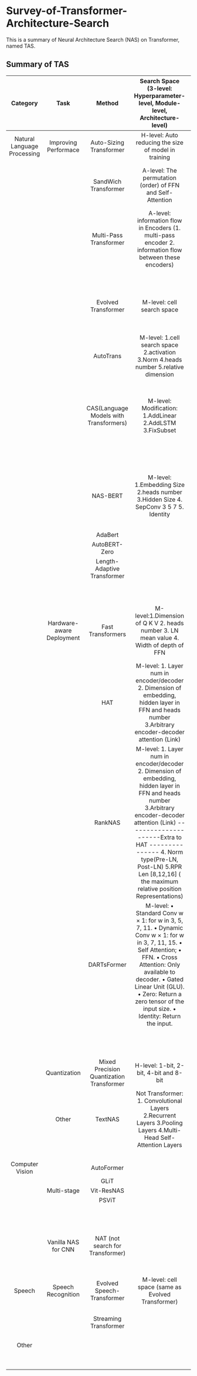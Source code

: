 # Survey-of-Transformer-Architecture-Search

This is a summary of Neural Architecture Search (NAS) on Transformer, named TAS.
## Summary of TAS
| Category 	| Task 	| Method 	| Search Space      (3-level: Hyperparameter-level, Module-level, Architecture-level) 	| Search Strategy   & Performance Estimation 	| Publication 	|
|:---:	|:---:	|:---:	|:---:	|:---:	|:---:	|
| Natural Language      Processing 	| Improving Performace 	| Auto-Sizing  Transformer 	| H-level:   Auto reducing the size of model in training 	| Gradient optimization   & Train a supermodel  	| arxiv 2019-10 	|
|  	|  	| SandWich Transformer 	| A-level: The permutation (order) of FFN and Self-Attention 	| Random search & Sample solutions, train and   evaluate them 	| arxiv 2020-4 	|
|  	|  	| Multi-Pass Transformer 	| A-level: information flow in   Encoders      (1. multi-pass encoder 2. information flow between these encoders) 	| Random search & Sample solutions, train and   evaluate them 	| arxiv 2020-9 	|
|  	|  	| 　 	| 　 	| 　 	| 　 	|
|  	|  	| Evolved Transformer 	| M-level: cell search space 	| EA &   Sample solutions, train them with early stopping   for their evaluation 	| arxiv 2017 	|
|  	|  	| AutoTrans 	| M-level: 1.cell search space   2.activation 3.Norm      4.heads number 5.relative dimension 	| RL   & Sample solutions in a   supermodel       (one-shot method) 	| arxiv 2020-9 	|
|  	|  	| 　 	| 　 	| 　 	| 　 	|
|  	|  	| CAS(Language Models with Transformers) 	| M-level: Modification:   1.AddLinear      2.AddLSTM 3.FixSubset  	|  Coordinate architecture search & Sample solution, fine-tune   and evaluate them 	| arxiv 2019-10 	|
|  	|  	| 　 	| 　 	| 　 	| 　 	|
|  	|  	| 　 	| 　 	| 　 	| 　 	|
|  	|  	| NAS-BERT 	| M-level: 1.Embedding Size 2.heads   number       3.Hidden Size 4. SepConv 3 5 7       5. Identity 	| Direct   sample (selection) &   Sample solutions in a supermodel       (one-shot method) and performance approximation 	| arixv 2021-5 	|
|  	|  	| AdaBert 	| 　 	| 　 	| arxiv 2021-1 	|
|  	|  	| AutoBERT-Zero 	| 　 	| 　 	| arxiv 2021-7 	|
|  	|  	| Length-Adaptive Transformer 	| 　 	| 　 	| arxiv 2021-6 	|
|  	|  	| 　 	| 　 	| 　 	| 　 	|
|  	|  	| 　 	| 　 	| 　 	| 　 	|
|  	| Hardware-aware       Deployment 	|  Fast Transformers 	| M-level:1.Dimension of Q K V 2.   heads number      3. LN mean value 4. Width of depth of FFN  	| Sampling   distribution optimization &   Sample solutions in a supermodel       (one-shot method) 	| arxiv 2020-8 	|
|  	|  	| HAT 	| M-level: 1. Layer num in   encoder/decoder      2. Dimension of embedding, hidden layer in FFN and  heads number      3.Arbitrary encoder-decoder attention (Link)  	| EA   & Sample solutions in a supermodel (one-shot method)      and surrogate hareware predictor 	| arxiv 2020-5 	|
|  	|  	| RankNAS 	| M-level: 1. Layer num in   encoder/decoder      2. Dimension of embedding, hidden layer in FFN and  heads number      3.Arbitrary encoder-decoder attention (Link)       ---------------------Extra to HAT ---------------      4. Norm type(Pre-LN, Post-LN)      5.RPR Len [8,12,16] ( the maximum relative position Representations) 	| Random   search/EA & Sample   solutions in a supermodel (one-shot method)       and rank and select them by the  ranking model 	| arxiv 2021-9 	|
|  	|  	| DARTsFormer 	| M-level: •  Standard Conv w × 1: for w in 3, 5, 7,   11.      • Dynamic Conv w × 1: for w in 3, 7, 11, 15.      • Self Attention; • FFN.      • Cross Attention: Only available to decoder.      • Gated Linear Unit (GLU).      • Zero: Return a zero tensor of the input size.      • Identity: Return the input. 	| Gradient   optimization (Multi-split reversible network for reducing memory)      & Train a   supermodel  	| arxiv 2021-5 	|
|  	|  	| 　 	| 　 	| 　 	| 　 	|
|  	|  	| 　 	| 　 	| 　 	| 　 	|
|  	|  	| 　 	| 　 	| 　 	| 　 	|
|  	| Quantization 	| Mixed Precision   Quantization Transformer 	| H-level:   1-bit, 2-bit, 4-bit and 8-bit 	| Gradient optimization   & Train a supermodel  	|  ICASSP 2021 	|
|  	| Other 	| TextNAS 	| Not Transformer: 1. Convolutional Layers      2.Recurrent Layers 3.Pooling Layers      4.Multi-Head Self-Attention Layers 	| RL   same as ENAS & Sample   solutions in a supermodel       (one-shot method) 	| AAAI 2020 	|
|  	|  	| 　 	| 　 	| 　 	| 　 	|
| Computer       Vision 	| 　 	| AutoFormer 	| 　 	| 　 	| arxiv 2021-7 (ICCV) 	|
|  	| 　 	| GLiT 	| 　 	| 　 	| arxiv 2021-8 	|
|  	| Multi-stage 	| Vit-ResNAS 	| 　 	| 　 	| arxiv 2021-9 	|
|  	| 　 	| PSViT 	| 　 	| 　 	| arxiv 2021-8 	|
|  	| 　 	| 　 	| 　 	| 　 	| 　 	|
|  	| 　 	| 　 	| 　 	| 　 	| 　 	|
|  	| 　 	| 　 	| 　 	| 　 	| 　 	|
|  	| Vanilla NAS for CNN 	| NAT (not search for   Transformer) 	| 　 	| 　 	| PAMI 2021  	|
|  	| 　 	| 　 	| 　 	| 　 	| 　 	|
| Speech 	| Speech   Recognition 	| Evolved   Speech-Transformer 	| M-level:   cell space (same as Evolved Transformer)  	| EA   & Sample solutions   and  progressive dynamic hurdles (early   stopping) 	| INTERSPEECH 2020 	|
|  	|  	| Streaming Transformer 	| 　 	| 　 	| arxiv 2020-11 	|
|  	| 　 	| 　 	| 　 	| 　 	| 　 	|
| Other 	| 　 	| 　 	| 　 	| 　 	| 　 	|
|  	| 　 	| 　 	| 　 	| 　 	| 　 	|
|  	| 　 	| 　 	| 　 	| 　 	| 　 	|
